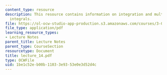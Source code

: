 ```yaml
---
content_type: resource
description: This resource contains information on integration and multidimensional
  integrals.
file: https://ol-ocw-studio-app-production.s3.amazonaws.com/courses/3-016-mathematics-for-materials-scientists-and-engineers-fall-2005/1be1c52eb00b11033e9353e0e3d52d4c_lecture_14.pdf
file_type: application/pdf
learning_resource_types:
- Lecture Notes
parent_title: Lecture Notes
parent_type: CourseSection
resourcetype: Document
title: lecture_14.pdf
type: OCWFile
uid: 1be1c52e-b00b-1103-3e93-53e0e3d52d4c
---
```

